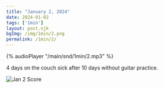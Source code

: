 ```yaml
---
title: "January 2, 2024"
date: 2024-01-02
tags: ['1min']
layout: post.njk
bgImg: /img/1min/2.png
permalink: /1min/2/
---
```


{% audioPlayer "/main/snd/1min/2.mp3" %}

4 days on the couch sick after 10 days without guitar practice. 

![Jan 2 Score](/main/img/1min/2.png)



